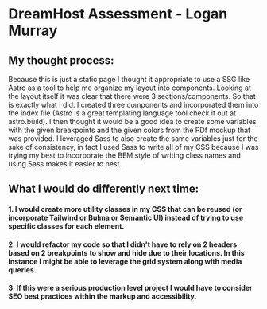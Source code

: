 # DreamHost Assessment - Logan Murray

## My thought process:

Because this is just a static page I thought it appropriate to use a SSG like Astro as a tool to help me organize my layout into components. Looking at the layout itself it was clear that there were 3 sections/components. So that is exactly what I did. I created three components and incorporated them into the index file (Astro is a great templating language tool check it out at astro.build). I then thought it would be a good idea to create some variables with the given breakpoints and the given colors from the PDf mockup that was provided. I leveraged Sass to also create the same variables just for the sake of consistency, in fact I used Sass to write all of my CSS because I was trying my best to incorporate the BEM style of writing class names and using Sass makes it easier to nest.

## What I would do differently next time:

#### 1. I would create more utility classes in my CSS that can be reused (or incorporate Tailwind or Bulma or Semantic UI) instead of trying to use specific classes for each element.

#### 2. I would refactor my code so that I didn't have to rely on 2 headers based on 2 breakpoints to show and hide due to their locations. In this instance I might be able to leverage the grid system along with media queries.

#### 3. If this were a serious production level project I would have to consider SEO best practices within the markup and accessibility.
